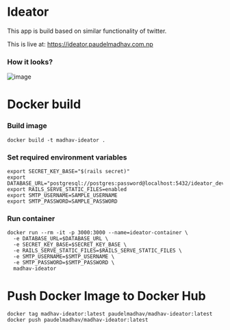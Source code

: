 # Ideator

This app is build based on similar functionality of twitter.

This is live at:
https://ideator.paudelmadhav.com.np

### How it looks?
![image](https://github.com/user-attachments/assets/7314aef9-69f4-4e17-bab0-f1bbfbf0cb24)


# Docker build

### Build image
```shell
docker build -t madhav-ideator .
```

### Set required environment variables
```shell
export SECRET_KEY_BASE="$(rails secret)"
export DATABASE_URL="postgresql://postgres:password@localhost:5432/ideator_development"
export RAILS_SERVE_STATIC_FILES=enabled
export SMTP_USERNAME=SAMPLE_USERNAME
export SMTP_PASSWORD=SAMPLE_PASSWORD
```

### Run container
```shell
docker run --rm -it -p 3000:3000 --name=ideator-container \
  -e DATABASE_URL=$DATABASE_URL \
  -e SECRET_KEY_BASE=$SECRET_KEY_BASE \
  -e RAILS_SERVE_STATIC_FILES=$RAILS_SERVE_STATIC_FILES \
  -e SMTP_USERNAME=$SMTP_USERNAME \
  -e SMTP_PASSWORD=$SMTP_PASSWORD \
  madhav-ideator
```

# Push Docker Image to Docker Hub
```shell
docker tag madhav-ideator:latest paudelmadhav/madhav-ideator:latest
docker push paudelmadhav/madhav-ideator:latest
```
